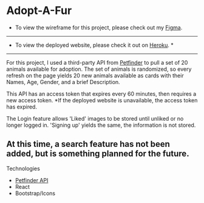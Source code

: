 # Adopt-A-Fur
* To view the wireframe for this project, please check out my [Figma](https://www.figma.com/file/4mt02SD7DuDx4Z3pGyWjLG/Adopt-A-Fur?node-id=0%3A1).
---
* To view the deployed website, please check it out on [Heroku](https://adoptafur.herokuapp.com/). *
---
For this project, I used a third-party API from [Petfinder](https://www.petfinder.com/developers/) to pull a set of 20 animals available for adoption. The set of animals is randomized, so every refresh on the page yields 20 new animals available as cards with their Names, Age, Gender, and a brief Description.

This API has an access token that expires every 60 minutes, then requires a new access token. *If the deployed website is unavailable, the access token has expired.

The Login feature allows 'Liked' images to be stored until unliked or no longer logged in. 'Signing up' yields the same, the information is not stored.

At this time, a search feature has not been added, but is something planned for the future.
--
Technologies
* [Petfinder API](https://www.petfinder.com/developers/)
* React
* Bootstrap/Icons